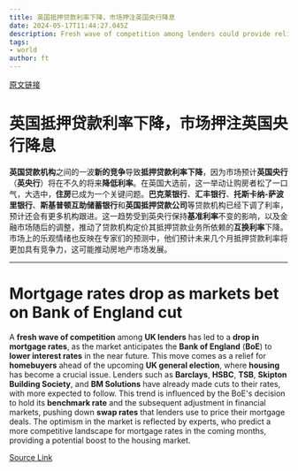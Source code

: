 ```yaml
---
title: 英国抵押贷款利率下降，市场押注英国央行降息
date: 2024-05-17T11:44:27.045Z
description: Fresh wave of competition among lenders could provide relief for homebuyers ahead of UK general election
tags: 
- world
author: ft
---
```


[原文链接](https://ft.com/content/f2f1b097-4e84-4e40-8f55-12bada999aa6)

# 英国抵押贷款利率下降，市场押注英国央行降息

**英国贷款机构**之间的一波**新的竞争**导致**抵押贷款利率下降**，因为市场预计**英国央行**（**英央行**）将在不久的将来**降低利率**。在英国大选前，这一举动让购房者松了一口气，大选中，**住房**已成为一个关键问题。**巴克莱银行**、**汇丰银行**、**托斯卡纳-萨波里银行**、**斯基普顿互助储蓄银行**和**英国抵押贷款公司**等贷款机构已经下调了利率，预计还会有更多机构跟进。这一趋势受到英央行保持**基准利率**不变的影响，以及金融市场随后的调整，推动了贷款机构定价其抵押贷款业务所依赖的**互换利率**下降。市场上的乐观情绪也反映在专家们的预测中，他们预计未来几个月抵押贷款利率将更加具有竞争力，这可能推动房地产市场发展。

---

# Mortgage rates drop as markets bet on Bank of England cut

A **fresh wave of competition** among **UK lenders** has led to a **drop in mortgage rates**, as the market anticipates the **Bank of England** (**BoE**) to **lower interest rates** in the near future. This move comes as a relief for **homebuyers** ahead of the upcoming **UK general election**, where **housing** has become a crucial issue. Lenders such as **Barclays**, **HSBC**, **TSB**, **Skipton Building Society**, and **BM Solutions** have already made cuts to their rates, with more expected to follow. This trend is influenced by the BoE's decision to hold its **benchmark rate** and the subsequent adjustment in financial markets, pushing down **swap rates** that lenders use to price their mortgage deals. The optimism in the market is reflected by experts, who predict a more competitive landscape for mortgage rates in the coming months, providing a potential boost to the housing market.

[Source Link](https://ft.com/content/f2f1b097-4e84-4e40-8f55-12bada999aa6)

